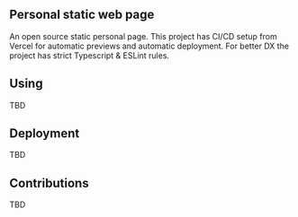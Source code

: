 ## Personal static web page

An open source static personal page. This project has CI/CD setup from Vercel for automatic previews and automatic deployment. For better DX the project has strict Typescript & ESLint rules.

## Using

TBD

## Deployment

TBD

## Contributions

TBD
